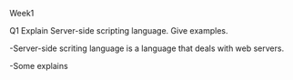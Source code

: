 Week1 

Q1 Explain Server-side scripting language. Give examples.

-Server-side scriting language is a language that deals with web servers.

-Some explains
